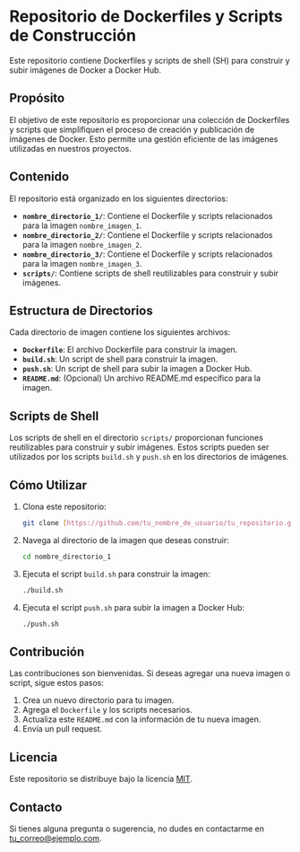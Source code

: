 # Repositorio de Dockerfiles y Scripts de Construcción

Este repositorio contiene Dockerfiles y scripts de shell (SH) para construir y subir imágenes de Docker a Docker Hub.

## Propósito

El objetivo de este repositorio es proporcionar una colección de Dockerfiles y scripts que simplifiquen el proceso de creación y publicación de imágenes de Docker. Esto permite una gestión eficiente de las imágenes utilizadas en nuestros proyectos.

## Contenido

El repositorio está organizado en los siguientes directorios:

* **`nombre_directorio_1/`**: Contiene el Dockerfile y scripts relacionados para la imagen `nombre_imagen_1`.
* **`nombre_directorio_2/`**: Contiene el Dockerfile y scripts relacionados para la imagen `nombre_imagen_2`.
* **`nombre_directorio_3/`**: Contiene el Dockerfile y scripts relacionados para la imagen `nombre_imagen_3`.
* **`scripts/`**: Contiene scripts de shell reutilizables para construir y subir imágenes.

## Estructura de Directorios

Cada directorio de imagen contiene los siguientes archivos:

* **`Dockerfile`**: El archivo Dockerfile para construir la imagen.
* **`build.sh`**: Un script de shell para construir la imagen.
* **`push.sh`**: Un script de shell para subir la imagen a Docker Hub.
* **`README.md`**: (Opcional) Un archivo README.md específico para la imagen.

## Scripts de Shell

Los scripts de shell en el directorio `scripts/` proporcionan funciones reutilizables para construir y subir imágenes. Estos scripts pueden ser utilizados por los scripts `build.sh` y `push.sh` en los directorios de imágenes.

## Cómo Utilizar

1.  Clona este repositorio:

    ```bash
    git clone [https://github.com/tu_nombre_de_usuario/tu_repositorio.git](https://github.com/tu_nombre_de_usuario/tu_repositorio.git)
    ```

2.  Navega al directorio de la imagen que deseas construir:

    ```bash
    cd nombre_directorio_1
    ```

3.  Ejecuta el script `build.sh` para construir la imagen:

    ```bash
    ./build.sh
    ```

4.  Ejecuta el script `push.sh` para subir la imagen a Docker Hub:

    ```bash
    ./push.sh
    ```

## Contribución

Las contribuciones son bienvenidas. Si deseas agregar una nueva imagen o script, sigue estos pasos:

1.  Crea un nuevo directorio para tu imagen.
2.  Agrega el `Dockerfile` y los scripts necesarios.
3.  Actualiza este `README.md` con la información de tu nueva imagen.
4.  Envía un pull request.

## Licencia

Este repositorio se distribuye bajo la licencia [MIT](LICENSE).

## Contacto

Si tienes alguna pregunta o sugerencia, no dudes en contactarme en [tu_correo@ejemplo.com](mailto:tu_correo@ejemplo.com).
